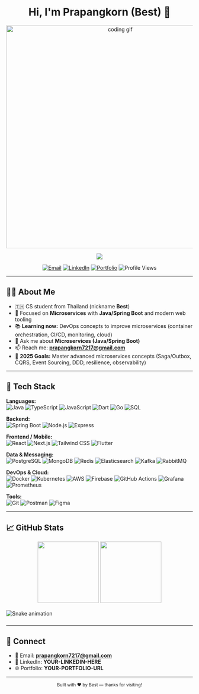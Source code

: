 <!-- Header -->
<h1 align="center">Hi, I'm Prapangkorn (Best) 👋</h1>

<!-- GIF banner -->
<p align="center">
  <img src="https://media.giphy.com/media/qgQUggAC3Pfv687qPC/giphy.gif" alt="coding gif" width="600" />
</p>

<p align="center">
  <!-- Catppuccin Mocha colors -->
  <a href="https://readme-typing-svg.demolab.com/?lines=CS+Student+from+Thailand;Microservices+%7C+Spring+Boot+%7C+Next.js;DevOps+for+Microservices;Always+learning+and+improving&center=true&width=720&height=45&pause=1000&background=1E1E2E00&color=89B4FA">
    <img src="https://readme-typing-svg.demolab.com/?lines=CS+Student+from+Thailand;Microservices+%7C+Spring+Boot+%7C+Next.js;DevOps+for+Microservices;Always+learning+and+improving&center=true&width=720&height=45&pause=1000&background=1E1E2E00&color=89B4FA" />
  </a>
</p>

<p align="center">
  <a href="mailto:prapangkorn7217@gmail.com"><img alt="Email" src="https://img.shields.io/badge/Email-prapangkorn7217%40gmail.com-1e1e2e?logo=gmail&logoColor=f38ba8&labelColor=1e1e2e"></a>
  <a href="YOUR-LINKEDIN-HERE"><img alt="LinkedIn" src="https://img.shields.io/badge/LinkedIn-Connect-1e1e2e?logo=linkedin&logoColor=89b4fa&labelColor=1e1e2e"></a>
  <a href="YOUR-PORTFOLIO-URL"><img alt="Portfolio" src="https://img.shields.io/badge/Portfolio-Visit-1e1e2e?logo=firefox-browser&logoColor=cba6f7&labelColor=1e1e2e"></a>
  <img alt="Profile Views" src="https://komarev.com/ghpvc/?username=bestprappy&label=Profile%20views&color=89b4fa&style=flat">
</p>

---

## 🙋‍♂️ About Me
- 🇹🇭 CS student from Thailand (nickname **Best**)
- 🧠 Focused on **Microservices** with **Java/Spring Boot** and modern web tooling
- 📚 **Learning now:** DevOps concepts to improve microservices (container orchestration, CI/CD, monitoring, cloud)
- 💬 Ask me about **Microservices (Java/Spring Boot)**
- 📫 Reach me: **prapangkorn7217@gmail.com**
- 🎯 **2025 Goals:** Master advanced microservices concepts (Saga/Outbox, CQRS, Event Sourcing, DDD, resilience, observability)

---

## 🧰 Tech Stack
**Languages:**  
![Java](https://img.shields.io/badge/Java-ED8B00?logo=openjdk&logoColor=white)
![TypeScript](https://img.shields.io/badge/TypeScript-3178C6?logo=typescript&logoColor=white)
![JavaScript](https://img.shields.io/badge/JavaScript-F7DF1E?logo=javascript&logoColor=black)
![Dart](https://img.shields.io/badge/Dart-0175C2?logo=dart&logoColor=white)
![Go](https://img.shields.io/badge/Go-00ADD8?logo=go&logoColor=white)
![SQL](https://img.shields.io/badge/SQL-025E8C?logo=mariadb&logoColor=white)

**Backend:**  
![Spring Boot](https://img.shields.io/badge/Spring%20Boot-6DB33F?logo=springboot&logoColor=white)
![Node.js](https://img.shields.io/badge/Node.js-339933?logo=node.js&logoColor=white)
![Express](https://img.shields.io/badge/Express-000000?logo=express&logoColor=white)

**Frontend / Mobile:**  
![React](https://img.shields.io/badge/React-20232A?logo=react&logoColor=61DAFB)
![Next.js](https://img.shields.io/badge/Next.js-000000?logo=nextdotjs&logoColor=white)
![Tailwind CSS](https://img.shields.io/badge/Tailwind-06B6D4?logo=tailwindcss&logoColor=white)
![Flutter](https://img.shields.io/badge/Flutter-02569B?logo=flutter&logoColor=white)

**Data & Messaging:**  
![PostgreSQL](https://img.shields.io/badge/PostgreSQL-4169E1?logo=postgresql&logoColor=white)
![MongoDB](https://img.shields.io/badge/MongoDB-4EA94B?logo=mongodb&logoColor=white)
![Redis](https://img.shields.io/badge/Redis-DC382D?logo=redis&logoColor=white)
![Elasticsearch](https://img.shields.io/badge/Elasticsearch-005571?logo=elasticsearch&logoColor=white)
![Kafka](https://img.shields.io/badge/Kafka-231F20?logo=apachekafka&logoColor=white)
![RabbitMQ](https://img.shields.io/badge/RabbitMQ-FF6600?logo=rabbitmq&logoColor=white)

**DevOps & Cloud:**  
![Docker](https://img.shields.io/badge/Docker-2496ED?logo=docker&logoColor=white)
![Kubernetes](https://img.shields.io/badge/Kubernetes-326CE5?logo=kubernetes&logoColor=white)
![AWS](https://img.shields.io/badge/AWS-232F3E?logo=amazonaws&logoColor=white)
![Firebase](https://img.shields.io/badge/Firebase-FFCA28?logo=firebase&logoColor=000)
![GitHub Actions](https://img.shields.io/badge/GitHub%20Actions-181717?logo=githubactions&logoColor=white)
![Grafana](https://img.shields.io/badge/Grafana-F46800?logo=grafana&logoColor=white)
![Prometheus](https://img.shields.io/badge/Prometheus-E6522C?logo=prometheus&logoColor=white)

**Tools:**  
![Git](https://img.shields.io/badge/Git-F05032?logo=git&logoColor=white)
![Postman](https://img.shields.io/badge/Postman-FF6C37?logo=postman&logoColor=white)
![Figma](https://img.shields.io/badge/Figma-F24E1E?logo=figma&logoColor=white)

---

## 📈 GitHub Stats 
<div align="center">

<!-- Overall Stats -->
<img src="https://github-readme-stats.vercel.app/api?username=bestprappy&show_icons=true&theme=catppuccin_mocha&hide_border=true" height="165" />

<!-- Top Languages -->
<img src="https://github-readme-stats.vercel.app/api/top-langs/?username=bestprappy&layout=compact&theme=catppuccin_mocha&hide_border=true" height="165" />



</div>

<br clear="both">

<img src="https://raw.githubusercontent.com/bestprappy/bestprappy/output/snake.svg" alt="Snake animation" />

###

---

## 🤝 Connect
- 📧 Email: **prapangkorn7217@gmail.com**
- 💼 LinkedIn: **YOUR-LINKEDIN-HERE**
- 🌐 Portfolio: **YOUR-PORTFOLIO-URL**

---


<!-- Footer -->
<p align="center">
  <sub>Built with ❤️ by Best — thanks for visiting!</sub>
</p>
